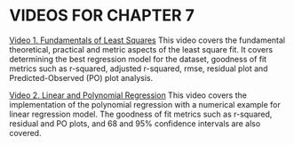 #  VIDEOS FOR CHAPTER 7

[Video 1. Fundamentals of Least Squares](https://www.youtube.com/watch?v=H9mF66KpthU) This video covers the fundamental theoretical, practical and metric aspects of the least square fit. It covers determining the best regression model  for the dataset, goodness of fit metrics such as r-squared, adjusted r-squared, rmse, residual plot and  Predicted-Observed (PO) plot analysis.

[Video 2. Linear and Polynomial Regression](https://www.youtube.com/watch?v=wfrfmDhxdXE) This video covers the implementation of the polynomial regression with a numerical example for linear regression model. The goodness of fit metrics such as r-squared, residual and PO plots, and 68 and 95% confidence intervals are also covered.
